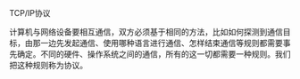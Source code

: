 TCP/IP协议

计算机与网络设备要相互通信，双方必须基于相同的方法，比如如何探测到通信目标，由那一边先发起通信、使用哪种语言进行通信、怎样结束通信等规则都需要事先确定。不同的硬件、操作系统之间的通信，所有的这一切都需要一种规则。我们把这种规则称为协议。


